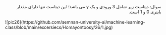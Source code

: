 <div dir="rtl">
سوال: دیتاست زیر شامل 3 ورودی و یک y می باشد؛ این دیتاست تنها دارای مقدار باینری 0 و 1 است.
</div>
<br/>  
![pic26](https://github.com/semnan-university-ai/machine-learning-class/blob/main/excersiecs/Homayontoosy/26/1.jpg)
